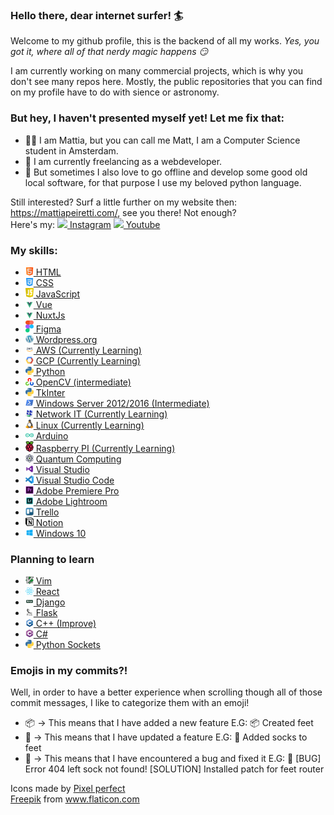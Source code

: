 ### Hello there, dear internet surfer! 🏄‍
Welcome to my github profile, this is the backend of all my works.
_Yes, you got it, where all of that nerdy magic happens 😏_

I am currently working on many commercial projects, which is why you don't see many repos here.
Mostly, the public repositories that you can find on my profile have to do with sience or astronomy.

### But hey, I haven't presented myself yet! Let me fix that:

- 👨‍⚕️ I am Mattia, but you can call me Matt, I am a Computer Science student in Amsterdam.
- 🤑 I am currently freelancing as a webdeveloper. 
- 🐍 But sometimes I also love to go offline and develop some good old local software, for that purpose I use my beloved python language.

Still interested? Surf a little further on my website then: https://mattiapeiretti.com/, see you there!
Not enough?<br>Here's my: <a href="https://www.instagram.com/mattia.dev/" target="_blank"><img src="https://www.flaticon.com/svg/static/icons/svg/2111/2111463.svg" width="13px"> Instagram</a>  <a href="https://www.youtube.com/channel/UCdztpA05sJ4dZfg4zgEnPLA" target="_blank"><img src="https://www.flaticon.com/svg/static/icons/svg/2111/2111748.svg" width="13px"> Youtube</a>

### My skills:

- <a href="https://en.wikipedia.org/wiki/HTML#:~:text=Hypertext%20Markup%20Language%20(HTML)%20is,scripting%20languages%20such%20as%20JavaScript." target="_blank"><img src="html.svg" width="13px"> HTML</a>
- <a href="https://en.wikipedia.org/wiki/CSS" target="_blank"><img src="css-3.svg" width="13px"> CSS</a>
- <a href="https://en.wikipedia.org/wiki/JavaScript" target="_blank"><img src="javascript.png" width="13px"> JavaScript</a>
- <a href="https://vuejs.org/" target="_blank"><img src="vue.png" width="13px"> Vue</a>
- <a href="https://nuxtjs.org/" target="_blank"><img src="vue.png" width="13px"> NuxtJs</a>
- <a href="https://www.figma.com/" target="_blank"><img src="figma-1.svg" width="13px"> Figma</a>
- <a href="https://wordpress.org/" target="_blank"><img src="wordpress.png" width="13px"> Wordpress.org</a>
- <a href="https://aws.amazon.com/" target="_blank"><img src="aws.png" width="13px"> AWS (Currently Learning)</a>
- <a href="https://cloud.google.com/" target="_blank"><img src="gcp.png" width="13px"> GCP (Currently Learning)</a>
- <a href="https://www.python.org/" target="_blank"><img src="python.png" width="13px"> Python</a>
- <a href="https://opencv.org/" target="_blank"><img src="opencv.png" width="13px"> OpenCV (intermediate)</a>
- <a href="https://docs.python.org/3/library/tkinter.html" target="_blank"><img src="python.png" width="13px"> TkInter</a>
- <a href="https://en.wikipedia.org/wiki/Windows_Server" target="_blank"><img src="windowsServer.png" width="13px"> Windows Server 2012/2016 (Intermediate)</a>
- <a href=""><img src="NetworkIT.png" width="13px"> Network IT (Currently Learning)</a>
- <a href="https://www.linux.org/" target="_blank"><img src="linux.png" width="13px"> Linux (Currently Learning)</a>
- <a href="https://www.arduino.cc/" target="_blank"><img src="arduino.png" width="13px"> Arduino</a>
- <a href="https://www.raspberrypi.org/" target="_blank"><img src="raspberrypi.png" width="13px"> Raspberry PI (Currently Learning)</a>
- <a href="" target="_blank"><img src="quantumComputing.png" width="13px"> Quantum Computing</a>
- <a href="https://visualstudio.microsoft.com/" target="_blank"><img src="visualStudio.png" width="13px"> Visual Studio</a>
- <a href="https://code.visualstudio.com/" target="_blank"><img src="vscode.png" width="13px"> Visual Studio Code</a>
- <a href="https://www.adobe.com/products/premiere.html" target="_blank"><img src="adobePremierePro.png" width="13px"> Adobe Premiere Pro</a>
- <a href="https://www.adobe.com/products/photoshop-lightroom.html" target="_blank"><img src="adobeLightroom.png" width="13px"> Adobe Lightroom</a>
- <a href="https://trello.com/" target="_blank"><img src="trello.png" width="13px"> Trello</a>
- <a href="https://notion.so/" target="_blank"><img src="notion-2.svg" width="13px"> Notion</a>
- <a href="https://www.microsoft.com/en-gb/windows/" target="_blank"><img src="windows10.png" width="13px"> Windows 10</a>



### Planning to learn

- <a href="https://www.vim.org/" target="_blank"><img src="vim.png" width="13px"> Vim</a>
- <a href="https://reactjs.org/" target="_blank"><img src="react.png" width="13px"> React</a>
- <a href="https://www.djangoproject.com/" target="_blank"><img src="django.png" width="13px"> Django</a>
- <a href="https://flask.palletsprojects.com/" target="_blank"><img src="flask.png" width="13px"> Flask</a>
- <a href="https://en.wikipedia.org/wiki/C%2B%2B" target="_blank"><img src="cpp.png" width="13px"> C++ (Improve)</a>
- <a href="https://docs.microsoft.com/en-us/dotnet/csharp/" target="_blank"><img src="csharp.png" width="13px"> C#</a>
- <a href="https://docs.python.org/3/library/socket.html" target="_blank"><img src="python.png" width="13px"> Python Sockets</a>

### Emojis in my commits?!
Well, in order to have a better experience when scrolling though all of those commit messages, I like to categorize them with an emoji!
<ul>
  <li>📦 -> This means that I have added a new feature E.G: 📦 Created feet</li>
  <li>💼 -> This means that I have updated a feature E.G: 💼 Added socks to feet</li>
  <li>🐜 -> This means that I have encountered a bug and fixed it E.G: 🐜 [BUG] Error 404 left sock not found! [SOLUTION] Installed patch for feet router</li>
</ul>

<div>Icons made by <a href="https://icon54.com/" title="Pixel perfect">Pixel perfect</a><br><a href="https://www.flaticon.com/authors/freepik" title="Freepik">Freepik</a> from <a href="https://www.flaticon.com/" title="Flaticon">www.flaticon.com</a></div>
<!--
**MattiaPeiretti/MattiaPeiretti** is a ✨ _special_ ✨ repository because its `README.md` (this file) appears on your GitHub profile.

Here are some ideas to get you started:

- 🔭 I’m currently working on ...
- 🌱 I’m currently learning ...
- 👯 I’m looking to collaborate on ...
- 🤔 I’m looking for help with ...
- 💬 Ask me about ...
- 📫 How to reach me: ...
- 😄 Pronouns: ...
- ⚡ Fun fact: ...
-->
